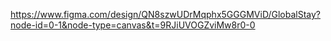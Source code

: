 https://www.figma.com/design/QN8szwUDrMqphx5GGGMViD/GlobalStay?node-id=0-1&node-type=canvas&t=9RJiUVOGZviMw8r0-0
